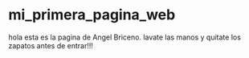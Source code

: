 # mi_primera_pagina_web
hola esta es la pagina de Angel Briceno.
lavate las manos y quitate los zapatos antes de entrar!!!

